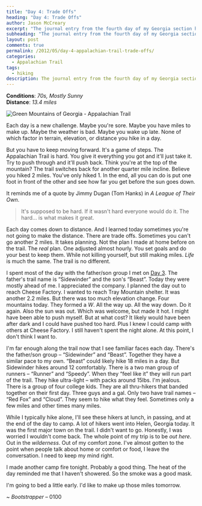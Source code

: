 ```yaml
---
title: "Day 4: Trade Offs"
heading: "Day 4: Trade Offs"
author: Jason McCreary
excerpt: "The journal entry from the fourth day of my Georgia section hike through the Appalachian Trail."
subheading: "The journal entry from the fourth day of my Georgia section hike through the Appalachian Trail."
layout: post
comments: true
permalink: /2012/05/day-4-appalachian-trail-trade-offs/
categories:
  - Appalachian Trail
tags:
  - hiking
description: The journal entry from the fourth day of my Georgia section hike through the Appalachian Trail.
---
```

**Conditions**: *70s, Mostly Sunny*  
**Distance**: *13.4 miles*

<img src="/images/appalachian-trail-green-mountains.jpg" alt="Green Mountains of Georgia - Appalachian Trail" title="Green Mountains of Georgia - Appalachian Trail" />

Each day is a new challenge. Maybe you're sore. Maybe you have miles to make up. Maybe the weather is bad. Maybe you wake up late. None of which factor in terrain, elevation, or distance you hike in a day.

But you have to keep moving forward. It's a game of steps. The Appalachian Trail is hard. You give it everything you got and it'll just take it. Try to push through and it'll push back. Think you're at the top of the mountain? The trail switches back for another quarter mile incline. Believe you hiked 2 miles. You've only hiked 1. In the end, all you can do is put one foot in front of the other and see how far you get before the sun goes down.

It reminds me of a quote by Jimmy Dugan (Tom Hanks) in *A League of Their Own*.

> It's supposed to be hard. If it wasn't hard everyone would do it. The hard… is what makes it great.

Each day comes down to distance. And I learned today sometimes you're not going to make the distance. There are trade offs. Sometimes you can't go another 2 miles. It takes planning. Not the plan I made at home before on the trail. The *real* plan. One adjusted almost hourly. You set goals and do your best to keep them. While not killing yourself, but still making miles. *Life* is much the same. The trail is no different.

I spent most of the day with the father/son group I met on [Day 3][1]. The father's trail name is &ldquo;Sidewinder&rdquo; and the son's &ldquo;Beast&rdquo;. Today they were mostly ahead of me. I appreciated the company. I planned the day out to reach Cheese Factory. I wanted to reach Tray Mountain shelter. It was another 2.2 miles. But there was too much elevation change. Four mountains today. They formed a *W*. All the way up. All the way down. Do it again. Also the sun was out. Which was welcome, but made it hot. I might have been able to push myself. But at what cost? It likely would have been after dark and I could have pushed too hard. Plus I knew I could camp with others at Cheese Factory. I still haven't spent the night alone. At this point, I don't think I want to.

I'm far enough along the trail now that I see familiar faces each day. There's the father/son group – &ldquo;Sidewinder&rdquo; and &ldquo;Beast&rdquo;. Together they have a similar pace to my own. &ldquo;Beast&rdquo; could likely hike 18 miles in a day. But Sidewinder hikes around 12 comfortably. There is a two man group of runners – &ldquo;Runner&rdquo; and &ldquo;Speedy&rdquo;. When they &ldquo;feel like it&rdquo; they will run part of the trail. They hike ultra-light – with packs around 15lbs. I'm jealous. There is a group of four college kids. They are all thru-hikers that banded together on their first day. Three guys and a gal. Only two have trail names – &ldquo;Red Fox&rdquo; and &ldquo;Cloud&rdquo;. They seem to hike what they feel. Sometimes only a few miles and other times many miles.

While I typically hike alone, I'll see these hikers at lunch, in passing, and at the end of the day to camp. A lot of hikers went into Helen, Georgia today. It was the first major town on the trail. I didn't want to go. Honestly, I was worried I wouldn't come back. The whole point of my trip is to be *out here*. Out in the *wilderness*. Out of my comfort zone. I've almost gotten to the point when people talk about home or comfort or food, I leave the conversation. I need to keep my mind right.

I made another camp fire tonight. Probably a good thing. The heat of the day reminded me that I haven't showered. So the smoke was a good mask.

I'm going to bed a little early. I'd like to make up those miles tomorrow.

~ *Bootstrapper* – 0100

 [1]: http://jason.pureconcepts.net/2012/05/day-3-appalachian-trail-going-the-distance/ "Day 3: Going the Distance"
